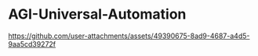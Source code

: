 # AGI-Universal-Automation


https://github.com/user-attachments/assets/49390675-8ad9-4687-a4d5-9aa5cd39272f

